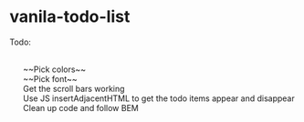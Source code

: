 # vanila-todo-list


Todo:<br /><br />
<ul>
~~Pick colors~~<br />
~~Pick font~~<br />
Get the scroll bars working<br />
Use JS insertAdjacentHTML to get the todo items appear and disappear<br />
Clean up code and follow BEM
</ul>
